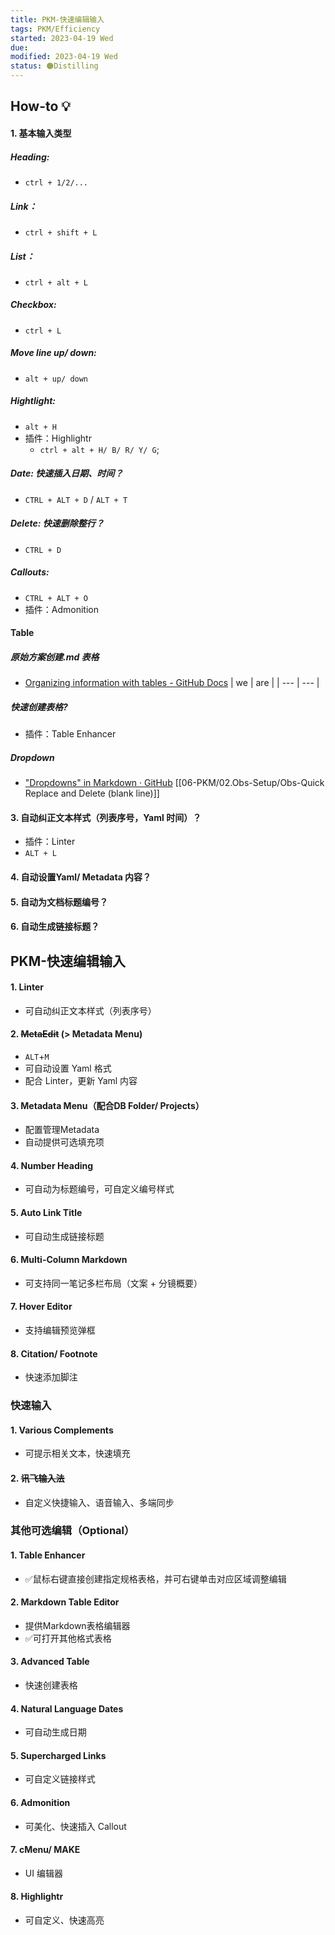 ```yaml
---
title: PKM-快速编辑输入
tags: PKM/Efficiency
started: 2023-04-19 Wed
due:
modified: 2023-04-19 Wed
status: 🟠Distilling
---
```

## How-to 💡
#### 1. 基本输入类型
##### Heading: 
- `ctrl + 1/2/...`
##### Link：
- `ctrl + shift + L`
##### List：
- `ctrl + alt + L`
##### Checkbox: 
- `ctrl + L`
##### Move line up/ down: 
- `alt + up/ down`
##### Hightlight: 
- `alt + H`
- 插件：Highlightr
	- `ctrl + alt + H/ B/ R/ Y/ G`; 
##### Date: 快速插入日期、时间？
- `CTRL + ALT + D` / `ALT + T`
##### Delete: 快速删除整行？
- `CTRL + D`
##### Callouts: 
- `CTRL + ALT + O`
- 插件：Admonition
#### Table
##### 原始方案创建.md 表格
- [Organizing information with tables - GitHub Docs](https://docs.github.com/en/get-started/writing-on-github/working-with-advanced-formatting/organizing-information-with-tables)
| we  | are |
| --- | --- |
##### 快速创建表格?
- 插件：Table Enhancer
##### Dropdown
- ["Dropdowns" in Markdown · GitHub](https://gist.github.com/citrusui/07978f14b11adada364ff901e27c7f61)
[[06-PKM/02.Obs-Setup/Obs-Quick Replace and Delete (blank line)]]
#### 3. 自动纠正文本样式（列表序号，Yaml 时间）？
- 插件：Linter
- `ALT + L`
#### 4. 自动设置Yaml/ Metadata 内容？
#### 5. 自动为文档标题编号？
#### 6. 自动生成链接标题？
## PKM-快速编辑输入
#### 1. Linter
- 可自动纠正文本样式（列表序号）
#### 2. ~~MetaEdit~~ (> Metadata Menu)
- `ALT`+`M`
- 可自动设置 Yaml 格式
- 配合 Linter，更新 Yaml 内容
#### 3. Metadata Menu（配合DB Folder/ Projects）
- 配置管理Metadata
- 自动提供可选填充项
#### 4. Number Heading
- 可自动为标题编号，可自定义编号样式
#### 5. Auto Link Title
- 可自动生成链接标题
#### 6. Multi-Column Markdown
- 可支持同一笔记多栏布局（文案 + 分镜概要）
#### 7. Hover Editor
- 支持编辑预览弹框
#### 8. Citation/ Footnote
- 快速添加脚注
### 快速输入
#### 1. Various Complements
- 可提示相关文本，快速填充
#### 2. ~~讯飞输入法~~
- 自定义快捷输入、语音输入、多端同步
### 其他可选编辑（Optional）
#### 1. Table Enhancer
- ✅鼠标右键直接创建指定规格表格，并可右键单击对应区域调整编辑
#### 2. Markdown Table Editor
- 提供Markdown表格编辑器
- ✅可打开其他格式表格
#### 3. Advanced Table
- 快速创建表格
#### 4. Natural Language Dates
- 可自动生成日期
#### 5. Supercharged Links
- 可自定义链接样式
#### 6. Admonition
- 可美化、快速插入 Callout
#### 7. cMenu/ MAKE
- UI 编辑器
#### 8. Highlightr
- 可自定义、快速高亮